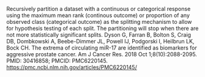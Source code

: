 Recursively partition a dataset with a continuous or categorical response using the maximum mean rank (continous outcome) or proportion of any observed class (categorical outcome) as the splitting mechanism to allow for hypothesis testing of each split. The partitioning will stop when there are not more statistically significant splits.
Dyson G, Farran B, Bolton S, Craig DB, Dombkowski A, Beebe-Dimmer JL, Powell IJ, Podgorski I, Heilbrun LK, Bock CH. The extrema of circulating miR-17 are identified as biomarkers for aggressive prostate cancer. Am J Cancer Res. 2018 Oct 1;8(10):2088-2095. PMID: 30416858; PMCID: PMC6220145.
https://pmc.ncbi.nlm.nih.gov/articles/PMC6220145/
